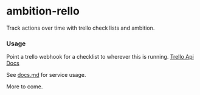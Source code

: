 # ambition-rello

Track actions over time with trello check lists and ambition.

### Usage

Point a trello webhook for a checklist to wherever this is running.
[Trello Api Docs](https://developers.trello.com/)

See [docs.md](./rello-service/docs/docs.md) for service usage.

More to come.
